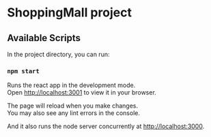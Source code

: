 # ShoppingMall project

## Available Scripts

In the project directory, you can run:

### `npm start`

Runs the react app in the development mode.\
Open [http://localhost:3001](http://localhost:3001) to view it in your browser.

The page will reload when you make changes.\
You may also see any lint errors in the console.

And it also runs the node server concurrently at [http://localhost:3000](http://localhost:3000).
